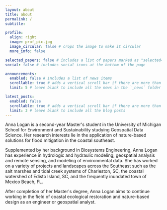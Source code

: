 ```yaml
---
layout: about
title: about
permalink: /
subtitle: 

profile:
  align: right
  image: prof_pic.jpg
  image_circular: false # crops the image to make it circular
  more_info: false

selected_papers: false # includes a list of papers marked as "selected={true}"
social: false # includes social icons at the bottom of the page

announcements:
  enabled: false # includes a list of news items
  scrollable: true # adds a vertical scroll bar if there are more than 3 news items
  limit: 5 # leave blank to include all the news in the `_news` folder

latest_posts:
  enabled: false
  scrollable: true # adds a vertical scroll bar if there are more than 3 new posts items
  limit: 3 # leave blank to include all the blog posts
---
```


Anna Logan is a second-year Master's student in the University of Michigan School for Environment and Sustainability studying Geospatial Data Science. Her research interests lie in the application of nature-based solutions for flood mitigation in the coastal southeast.

Supplemented by her background in Biosystems Engineering, Anna Logan has experience in hydrologic and hydraulic modeling, geospatial analysis and remote sensing, and modeling of environmental data. She has worked on a variety of projects and landscapes across the Southeast such as the salt marshes and tidal creek systems of Charleston, SC, the coastal watershed of Edisto Island, SC, and the frequently inundated town of Mexico Beach, FL.

After completion of her Master's degree, Anna Logan aims to continue working in the field of coastal ecological restoration and nature-based design as an engineer or geospatial analyst. 
